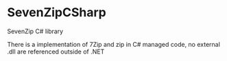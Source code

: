 # SevenZipCSharp
SevenZip C# library

There is a implementation of 7Zip and zip in C# managed code, no external .dll are referenced outside of .NET
